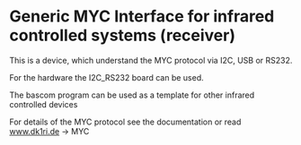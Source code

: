# Generic MYC Interface for infrared controlled systems (receiver)

This is a device, which understand the MYC protocol via I2C, USB or RS232.

For the hardware the I2C_RS232 board can be used.

The bascom program can be used as a template for other infrared controlled devices

For details of the MYC protocol see the documentation or read www.dk1ri.de -> MYC